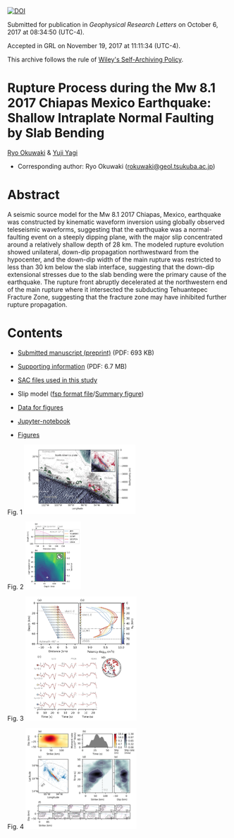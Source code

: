 [![DOI](https://zenodo.org/badge/105897339.svg)](https://zenodo.org/badge/latestdoi/105897339)

Submitted for publication in *Geophysical Research Letters* on October 6, 2017 at 08:34:50 (UTC-4).

Accepted in GRL on November 19, 2017 at 11:11:34 (UTC-4).

This archive follows the rule of [Wiley's Self-Archiving Policy](https://authorservices.wiley.com/author-resources/Journal-Authors/licensing-open-access/open-access/self-archiving.html).

# Rupture Process during the Mw 8.1 2017 Chiapas Mexico Earthquake: Shallow Intraplate Normal Faulting by Slab Bending

[Ryo Okuwaki](https://rokuwaki.github.io) & [Yuji Yagi](http://www.geol.tsukuba.ac.jp/~yagi-y/eng/index.html)

- Corresponding author: Ryo Okuwaki ([rokuwaki@geol.tsukuba.ac.jp](mailto:rokuwaki@geol.tsukuba.ac.jp))

# Abstract

A seismic source model for the Mw 8.1 2017 Chiapas, Mexico, earthquake was constructed by kinematic waveform inversion using globally observed teleseismic waveforms, suggesting that the earthquake was a normal-faulting event on a steeply dipping plane, with the major slip concentrated around a relatively shallow depth of 28 km. The modeled rupture evolution showed unilateral, down-dip propagation northwestward from the hypocenter, and the down-dip width of the main rupture was restricted to less than 30 km below the slab interface, suggesting that the down-dip extensional stresses due to the slab bending were the primary cause of the earthquake. The rupture front abruptly decelerated at the northwestern end of the main rupture where it intersected the subducting Tehuantepec Fracture Zone, suggesting that the fracture zone may have inhibited further rupture propagation.

# Contents

- [Submitted manuscript (preprint)](./doc/submittedmanuscript.pdf) (PDF: 693 KB)

- [Supporting information](./doc/818741_1_supp_5194921_gzg4xh_convrt.pdf) (PDF: 6.7 MB)

- [SAC files used in this study](./SACfiles)

- Slip model ([fsp format file](./data/s2017CHIAPA01OKUW.fsp)/[Summary figure](./fig/map_slip_upload.png))

- [Data for figures](./data)

- [Jupyter-notebook](./fig.ipynb)

- [Figures](./fig)

Fig. 1
<img src="./fig/map_r.jpg" alt="Fig. 4" width="50%" />

Fig. 2
<img src="./fig/focaldepths.jpg" alt="Fig. 4" width="25%" />

Fig. 3
<img src="./fig/modelsettingresults.jpg" alt="Fig. 4" width="50%" />

Fig. 4
<img src="./fig/slipsummary.jpg" alt="Fig. 4" width="50%" />
